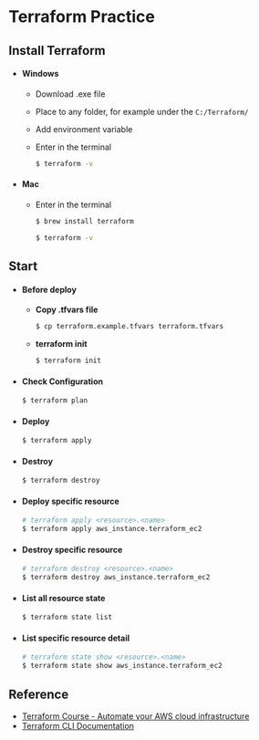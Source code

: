 # Terraform Practice

## Install Terraform

- #### Windows

  - Download .exe file
  - Place to any folder, for example under the `C:/Terraform/`
  - Add environment variable
  - Enter in the terminal

    ```bash
    $ terraform -v
    ```

- #### Mac

  - Enter in the terminal

    ```bash
    $ brew install terraform

    $ terraform -v
    ```

## Start

- #### Before deploy

  - **Copy .tfvars file**

    ```bash
    $ cp terraform.example.tfvars terraform.tfvars
    ```

  - **terraform init**

    ```bash
    $ terraform init
    ```

- #### Check Configuration

  ```bash
  $ terraform plan
  ```

- #### Deploy

  ```bash
  $ terraform apply
  ```

- #### Destroy

  ```bash
  $ terraform destroy
  ```

- #### Deploy specific resource

  ```bash
  # terraform apply <resource>.<name>
  $ terraform apply aws_instance.terraform_ec2
  ```

- #### Destroy specific resource

  ```bash
  # terraform destroy <resource>.<name>
  $ terraform destroy aws_instance.terraform_ec2
  ```

- #### List all resource state

  ```bash
  $ terraform state list
  ```

- #### List specific resource detail

  ```bash
  # terraform state show <resource>.<name>
  $ terraform state show aws_instance.terraform_ec2
  ```

## Reference

- [Terraform Course - Automate your AWS cloud infrastructure](https://www.youtube.com/watch?v=SLB_c_ayRMo)
- [Terraform CLI Documentation](https://www.terraform.io/cli)
